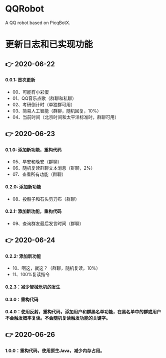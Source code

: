 # QQRobot
A QQ robot based on PicqBotX.
# 更新日志和已实现功能
## 👉 2020-06-22
#### 0.0.1: 首次更新
* 00、可能有小彩蛋
* 01、QQ音乐点歌（群聊和私聊）
* 02、考研倒计时（单独群可用）
* 03、简易人工智能（群聊，随机回复，10%）
* 04、当前时间（北京时间和太平洋标准时，群聊可用）
## 👉 2020-06-23
#### 0.1.0: 添加新功能，重构代码
* 05、早安和晚安（群聊）
* 06、随机复读群聊文本消息（群聊，2%）
* 07、查看所有功能（群聊）
#### 0.2.0: 添加新功能
* 08、投骰子和石头剪刀布（群聊）
#### 0.2.1: 添加新功能，重构代码
* 09、查询群友最后发言时间（群聊）
## 👉 2020-06-24
#### 0.2.2: 添加新功能
* 10、啊这，就这？（群聊，随机复读，10%）
* 11、100%复读指令
#### 0.2.3：减少智械危机的发生
#### 0.3.0：重构代码
#### 0.4.0：使用反射，重构代码，添加用户和群黑名单功能，在黑名单中的群或用户不会触发概率复读。不会随机复读触发功能的关键字。
## 👉 2020-06-26
#### 1.0.0：重构代码，使用原生Java，减少内存占用。
